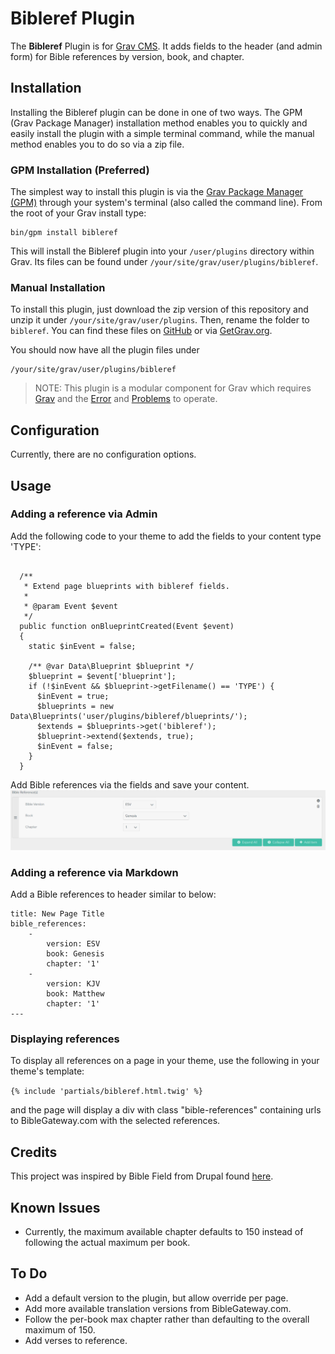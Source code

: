 # Bibleref Plugin

The **Bibleref** Plugin is for [Grav CMS](http://github.com/getgrav/grav). It adds fields to the header (and admin form) for Bible references by version, book, and chapter.

## Installation

Installing the Bibleref plugin can be done in one of two ways. The GPM (Grav Package Manager) installation method enables you to quickly and easily install the plugin with a simple terminal command, while the manual method enables you to do so via a zip file.

### GPM Installation (Preferred)

The simplest way to install this plugin is via the [Grav Package Manager (GPM)](http://learn.getgrav.org/advanced/grav-gpm) through your system's terminal (also called the command line).  From the root of your Grav install type:

    bin/gpm install bibleref

This will install the Bibleref plugin into your `/user/plugins` directory within Grav. Its files can be found under `/your/site/grav/user/plugins/bibleref`.

### Manual Installation

To install this plugin, just download the zip version of this repository and unzip it under `/your/site/grav/user/plugins`. Then, rename the folder to `bibleref`. You can find these files on [GitHub](https://github.com/jeremy-gonyea/grav-plugin-bibleref) or via [GetGrav.org](http://getgrav.org/downloads/plugins#extras).

You should now have all the plugin files under

    /your/site/grav/user/plugins/bibleref
	
> NOTE: This plugin is a modular component for Grav which requires [Grav](http://github.com/getgrav/grav) and the [Error](https://github.com/getgrav/grav-plugin-error) and [Problems](https://github.com/getgrav/grav-plugin-problems) to operate.

## Configuration

Currently, there are no configuration options.

## Usage

### Adding a reference via Admin
Add the following code to your theme to add the fields to your content type 'TYPE':
```

  /**
   * Extend page blueprints with bibleref fields.
   *
   * @param Event $event
   */
  public function onBlueprintCreated(Event $event)
  {
    static $inEvent = false;

    /** @var Data\Blueprint $blueprint */
    $blueprint = $event['blueprint'];
    if (!$inEvent && $blueprint->getFilename() == 'TYPE') {
      $inEvent = true;
      $blueprints = new Data\Blueprints('user/plugins/bibleref/blueprints/');
      $extends = $blueprints->get('bibleref');
      $blueprint->extend($extends, true);
      $inEvent = false;
    }
  }
```
Add Bible references via the fields and save your content.
![Admin Fields](bibleref.png "Admin Fields")

### Adding a reference via Markdown
Add a Bible references to header similar to below:
```
title: New Page Title
bible_references:
    -
        version: ESV
        book: Genesis
        chapter: '1'
    -
        version: KJV
        book: Matthew
        chapter: '1'
---
```
 
### Displaying references
To display all references on a page in your theme, use the following in your theme's template:

`{% include 'partials/bibleref.html.twig' %}`

and the page will display a div with class "bible-references" containing urls to BibleGateway.com with the selected references.

## Credits

This project was inspired by Bible Field from Drupal found [here](https://www.drupal.org/project/bible_field).

## Known Issues
- Currently, the maximum available chapter defaults to 150 instead of following the actual maximum per book.

## To Do

- Add a default version to the plugin, but allow override per page.
- Add more available translation versions from BibleGateway.com.
- Follow the per-book max chapter rather than defaulting to the overall maximum of 150.
- Add verses to reference.
